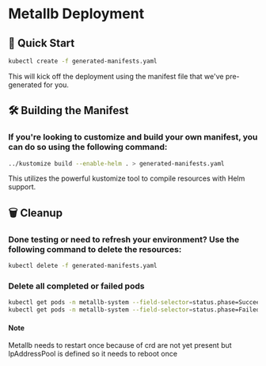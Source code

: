 # Metallb Deployment 

## 🚀 Quick Start
```sh
kubectl create -f generated-manifests.yaml
```
This will kick off the deployment using the manifest file that we've pre-generated for you.



## 🛠️ Building the Manifest
### If you're looking to customize and build your own manifest, you can do so using the following command:
```sh
../kustomize build --enable-helm . > generated-manifests.yaml
```
This utilizes the powerful kustomize tool to compile resources with Helm support.



## 🗑️ Cleanup 
### Done testing or need to refresh your environment? Use the following command to delete the resources:
```sh
kubectl delete -f generated-manifests.yaml
```

### Delete all completed or failed pods
```sh
kubectl get pods -n metallb-system --field-selector=status.phase=Succeeded -o jsonpath='{.items[*].metadata.name}' | xargs kubectl delete pod -n metallb-system
kubectl get pods -n metallb-system --field-selector=status.phase=Failed -o jsonpath='{.items[*].metadata.name}' | xargs kubectl delete pod -n metallb-system
```

#### Note
Metallb needs to restart once because of crd are not yet present but IpAddressPool is defined so it needs to reboot once